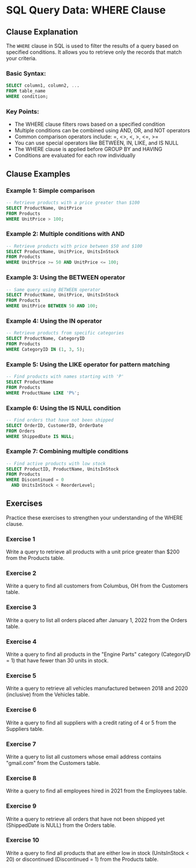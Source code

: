 # SQL Query Data: WHERE Clause

## Clause Explanation

The `WHERE` clause in SQL is used to filter the results of a query based on specified conditions. It allows you to retrieve only the records that match your criteria.

### Basic Syntax:
```sql
SELECT column1, column2, ...
FROM table_name
WHERE condition;
```

### Key Points:
- The WHERE clause filters rows based on a specified condition
- Multiple conditions can be combined using AND, OR, and NOT operators
- Common comparison operators include: =, <>, <, >, <=, >=
- You can use special operators like BETWEEN, IN, LIKE, and IS NULL
- The WHERE clause is applied before GROUP BY and HAVING
- Conditions are evaluated for each row individually

## Clause Examples

### Example 1: Simple comparison
```sql
-- Retrieve products with a price greater than $100
SELECT ProductName, UnitPrice
FROM Products
WHERE UnitPrice > 100;
```

### Example 2: Multiple conditions with AND
```sql
-- Retrieve products with price between $50 and $100
SELECT ProductName, UnitPrice, UnitsInStock
FROM Products
WHERE UnitPrice >= 50 AND UnitPrice <= 100;
```

### Example 3: Using the BETWEEN operator
```sql
-- Same query using BETWEEN operator
SELECT ProductName, UnitPrice, UnitsInStock
FROM Products
WHERE UnitPrice BETWEEN 50 AND 100;
```

### Example 4: Using the IN operator
```sql
-- Retrieve products from specific categories
SELECT ProductName, CategoryID
FROM Products
WHERE CategoryID IN (1, 3, 5);
```

### Example 5: Using the LIKE operator for pattern matching
```sql
-- Find products with names starting with 'P'
SELECT ProductName
FROM Products
WHERE ProductName LIKE 'P%';
```

### Example 6: Using the IS NULL condition
```sql
-- Find orders that have not been shipped
SELECT OrderID, CustomerID, OrderDate
FROM Orders
WHERE ShippedDate IS NULL;
```

### Example 7: Combining multiple conditions
```sql
-- Find active products with low stock
SELECT ProductID, ProductName, UnitsInStock
FROM Products
WHERE Discontinued = 0 
  AND UnitsInStock < ReorderLevel;
```

## Exercises

Practice these exercises to strengthen your understanding of the WHERE clause.

### Exercise 1
Write a query to retrieve all products with a unit price greater than $200 from the Products table.

### Exercise 2
Write a query to find all customers from Columbus, OH from the Customers table.

### Exercise 3
Write a query to list all orders placed after January 1, 2022 from the Orders table.

### Exercise 4
Write a query to find all products in the "Engine Parts" category (CategoryID = 1) that have fewer than 30 units in stock.

### Exercise 5
Write a query to retrieve all vehicles manufactured between 2018 and 2020 (inclusive) from the Vehicles table.

### Exercise 6
Write a query to find all suppliers with a credit rating of 4 or 5 from the Suppliers table.

### Exercise 7
Write a query to list all customers whose email address contains "gmail.com" from the Customers table.

### Exercise 8
Write a query to find all employees hired in 2021 from the Employees table.

### Exercise 9
Write a query to retrieve all orders that have not been shipped yet (ShippedDate is NULL) from the Orders table.

### Exercise 10
Write a query to find all products that are either low in stock (UnitsInStock < 20) or discontinued (Discontinued = 1) from the Products table.
